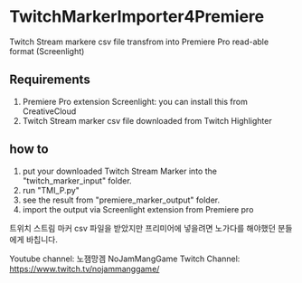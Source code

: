 # TwitchMarkerImporter4Premiere
Twitch Stream markere csv file transfrom into Premiere Pro read-able format (Screenlight)

## Requirements 
1. Premiere Pro extension Screenlight: you can install this from CreativeCloud 
2. Twitch Stream marker csv file downloaded from Twitch Highlighter

## how to 
1. put your downloaded Twitch Stream Marker into the "twitch_marker_input" folder.
2. run "TMI_P.py"
3. see the result from "premiere_marker_output" folder.
4. import the output via Screenlight extension from Premiere pro

트위치 스트림 마커 csv 파일을 받았지만 프리미어에 넣을려면 노가다를 해야했던 분들에게 바칩니다.

Youtube channel: 노잼망겜 NoJamMangGame
Twitch Channel: https://www.twitch.tv/nojammanggame/
